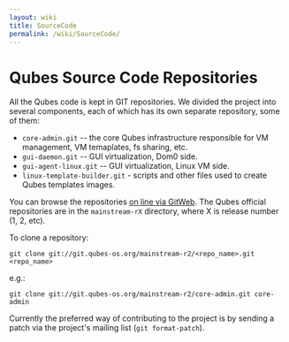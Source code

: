 ```yaml
---
layout: wiki
title: SourceCode
permalink: /wiki/SourceCode/
---
```


Qubes Source Code Repositories
==============================

All the Qubes code is kept in GIT repositories. We divided the project into several components, each of which has its own separate repository, some of them:

-   `core-admin.git` -- the core Qubes infrastructure responsible for VM management, VM temaplates, fs sharing, etc.
-   `gui-daemon.git` -- GUI virtualization, Dom0 side.
-   `gui-agent-linux.git` -- GUI virtualization, Linux VM side.
-   `linux-template-builder.git` - scripts and other files used to create Qubes templates images.

You can browse the repositories [​on line via GitWeb](http://git.qubes-os.org/gitweb/). The Qubes official repositories are in the `mainstream-rX` directory, where X is release number (1, 2, etc).

To clone a repository:

``` {.wiki}
git clone git://git.qubes-os.org/mainstream-r2/<repo_name>.git <repo_name>
```

e.g.:

``` {.wiki}
git clone git://git.qubes-os.org/mainstream-r2/core-admin.git core-admin
```

Currently the preferred way of contributing to the project is by sending a patch via the project's mailing list (`git format-patch`).
